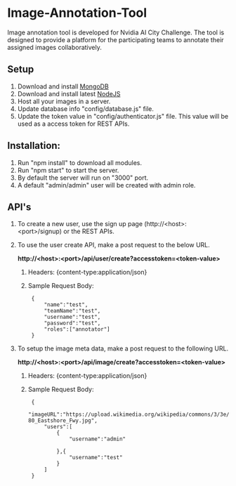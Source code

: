 # Image-Annotation-Tool

Image annotation tool is developed for Nvidia AI City Challenge. The tool is designed to provide a platform for the participating teams to annotate their assigned images collaboratively.

## Setup
1. Download and install [MongoDB](https://docs.mongodb.com/manual/installation/)
2. Download and install latest [NodeJS](https://nodejs.org/en/download/current/)
3. Host all your images in a server.
4. Update database info "config/database.js" file.
5. Update the token value in "config/authenticator.js" file. This value will be used as a access token for REST APIs. 

## Installation:
1. Run "npm install" to download all modules.
2. Run "npm start" to start the server.
3. By default the server will run on "3000" port.
4. A default "admin/admin" user will be created with admin role.

## API's
1. To create a new user, use the sign up page (http://\<host>:\<port>/signup) or the REST APIs.
2. To use the user create API, make a post request to the below URL.

    **http://\<host>:\<port>/api/user/create?accesstoken=\<token-value>**
    1. Headers: {content-type:application/json}
    2. Sample Request Body: 
       
            {
                "name":"test",
                "teamName":"test",
                "username":"test",
                "password":"test",
                "roles":["annotator"]
            }

3. To setup the image meta data, make a post request to the following URL.

    **http://\<host>:\<port>/api/image/create?accesstoken=\<token-value>**
    1. Headers: {content-type:application/json}
    2. Sample Request Body: 
       
            {
            	"imageURL":"https://upload.wikimedia.org/wikipedia/commons/3/3e/I-80_Eastshore_Fwy.jpg",
            	"users":[
            		{
            			"username":"admin"
            			
            		},{
            			"username":"test"
            		}
            	]
            }

